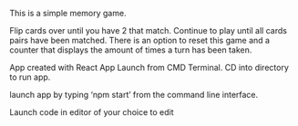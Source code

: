 This is a simple memory game.

Flip cards over until you have 2 that match. Continue to play until all cards 
pairs have been matched.
There is an option to reset this game and a counter that displays the amount of
times a turn has been taken. 


App created with React App
Launch from CMD Terminal.
CD into directory to run app. 

launch app by typing ‘npm start’
from the command line interface.

Launch code in editor of your choice to edit
